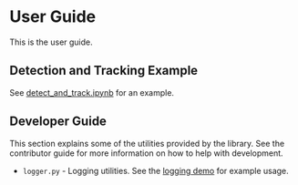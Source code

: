 # User Guide

This is the user guide.

## Detection and Tracking Example

See [detect_and_track.ipynb](detect_and_track.ipynb) for an example.


## Developer Guide

This section explains some of the utilities provided by the library. 
See the contributor guide for more information on how to help with development.

* `logger.py` - Logging utilities. See the [logging demo](dev/logging-demo.ipynb) for example usage.